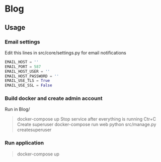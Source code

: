 # Blog

## Usage

### Email settings
Edit this lines in src/core/settings.py for email notifications

```python
EMAIL_HOST = ''
EMAIL_PORT = 587
EMAIL_HOST_USER = ''
EMAIL_HOST_PASSWORD = ''
EMAIL_USE_TLS = True
EMAIL_USE_SSL = False
```
### Build docker and create admin account
Run in Blog/
> docker-compose up
Stop service after everything is running
> Ctr+C
Create superuser
> docker-compose run web python src/manage.py createsuperuser

### Run application
> docker-compose up
